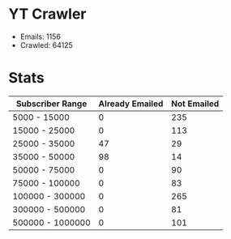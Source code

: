 # YT Crawler
- Emails: 1156
- Crawled: 64125

# Stats
| Subscriber Range  | Already Emailed | Not Emailed |
|-------|-------|-------|
| 5000 - 15000 | 0 | 235 |
| 15000 - 25000 | 0 | 113 |
| 25000 - 35000 | 47 | 29 |
| 35000 - 50000 | 98 | 14 |
| 50000 - 75000 | 0 | 90 |
| 75000 - 100000 | 0 | 83 |
| 100000 - 300000 | 0 | 265 |
| 300000 - 500000 | 0 | 81 |
| 500000 - 1000000 | 0 | 101 |
